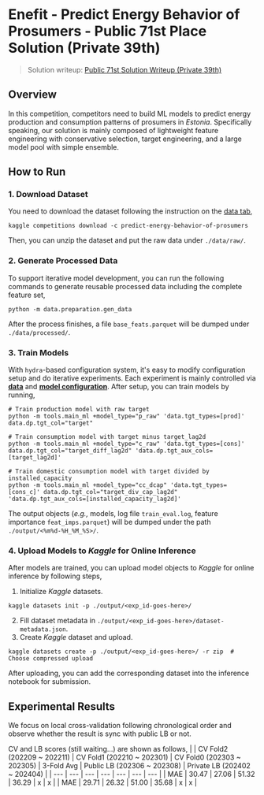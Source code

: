 # Enefit - Predict Energy Behavior of Prosumers - Public 71st Place Solution (Private 39th)
> Solution writeup: [Public 71st Solution Writeup (Private 39th)](https://www.kaggle.com/competitions/predict-energy-behavior-of-prosumers/discussion/472598)

## Overview
In this competition, competitors need to build ML models to predict energy production and consumption patterns of prosumers in *Estonia*. Specifically speaking, our solution is mainly composed of lightweight feature engineering with conservative selection, target engineering, and a large model pool with simple ensemble.

## How to Run
### 1. Download Dataset
You need to download the dataset following the instruction on the [data tab](https://www.kaggle.com/competitions/predict-energy-behavior-of-prosumers/data),
```
kaggle competitions download -c predict-energy-behavior-of-prosumers
```
Then, you can unzip the dataset and put the raw data under `./data/raw/`.

### 2. Generate Processed Data
To support iterative model development, you can run the following commands to generate reusable processed data including the complete feature set,
```
python -m data.preparation.gen_data
```
After the process finishes, a file `base_feats.parquet` will be dumped under `./data/processed/`.

### 3. Train Models
With `hydra`-based configuration system, it's easy to modify configuration setup and do iterative experiments. Each experiment is mainly controlled via [**data**](https://github.com/JiangJiaWei1103/Enefit/blob/master/config/data/default.yaml) and [**model configuration**](https://github.com/JiangJiaWei1103/Enefit/blob/master/config/model/xgb.yaml). After setup, you can train models by running,
```
# Train production model with raw target 
python -m tools.main_ml +model_type="p_raw" 'data.tgt_types=[prod]' data.dp.tgt_col="target"

# Train consumption model with target minus target_lag2d
python -m tools.main_ml +model_type="c_raw" 'data.tgt_types=[cons]' data.dp.tgt_col="target_diff_lag2d" 'data.dp.tgt_aux_cols=[target_lag2d]'

# Train domestic consumption model with target divided by installed_capacity
python -m tools.main_ml +model_type="cc_dcap" 'data.tgt_types=[cons_c]' data.dp.tgt_col="target_div_cap_lag2d" 'data.dp.tgt_aux_cols=[installed_capacity_lag2d]'
```
The output objects (*e.g.,* models, log file `train_eval.log`, feature importance `feat_imps.parquet`) will be dumped under the path `./output/<%m%d-%H_%M_%S>/`.

### 4. Upload Models to *Kaggle* for Online Inference
After models are trained, you can upload model objects to *Kaggle* for online inference by following steps,<br>
1. Initialize *Kaggle* datasets.
```
kaggle datasets init -p ./output/<exp_id-goes-here>/
```
2. Fill dataset metadata in `./output/<exp_id-goes-here>/dataset-metadata.json`.
3. Create *Kaggle* dataset and upload.
```
kaggle datasets create -p ./output/<exp_id-goes-here>/ -r zip  # Choose compressed upload
```
After uploading, you can add the corresponding dataset into the inference notebook for submission.

## Experimental Results
We focus on local cross-validation following chronological order and observe whether the result is sync with public LB or not.

CV and LB scores (still waiting...) are shown as follows,
|  | CV Fold2 (202209 ~ 202211) | CV Fold1 (202210 ~ 202301) | CV Fold0 (202303 ~ 202305) | 3-Fold Avg | Public LB (202306 ~ 202308) | Private LB (202402 ~ 202404) |
| --- | --- | --- | --- | --- | --- | --- |
| MAE | 30.47 | 27.06 | 51.32 | 36.29 | x | x |
| MAE | 29.71 | 26.32 | 51.00 | 35.68 | x | x |

